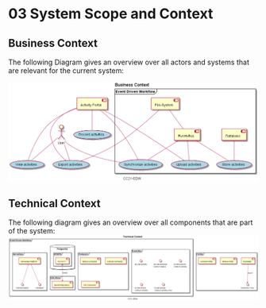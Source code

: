 # 03 System Scope and Context

## Business Context
The following Diagram gives an overview over all actors and systems that are relevant for
the current system:

![Business Context](business-context.png)

## Technical Context
The following diagram gives an overview over all components that are part of the system:
![technical Context](technical-context.png)